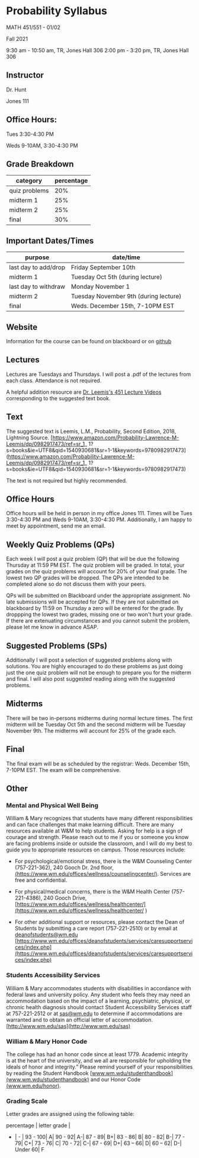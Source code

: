 # Probability Syllabus
MATH 451/551 - 01/02

Fall 2021

9:30 am - 10:50 am, 	TR,	Jones Hall 306
2:00 pm - 3:20 pm, 	TR, 	Jones Hall 306

## Instructor
Dr. Hunt

Jones 111

## Office Hours:
Tues 3:30-4:30 PM

Weds 9-10AM, 3:30-4:30 PM

## Grade Breakdown

| category | percentage|
| - | - |
| quiz problems | 20% |
| midterm 1 | 25% |
| midterm 2 | 25% |
| final | 30% |

## Important Dates/Times

| purpose | date/time |
| - | - |
| last day to add/drop | Friday September 10th |
| midterm 1 | Tuesday Oct 5th (during lecture) |
| last day to withdraw | Monday November 1 |
| midterm 2 | Tuesday November 9th (during lecture) |
| final | Weds. December 15th, 7-10PM EST  |

## Website

Information for the course can be found on blackboard or on [github](https://gjhunt.github.io/451fall2021)

## Lectures

Lectures are Tuesdays and Thursdays. I will post a .pdf of the lectures from each class. Attendance is not required. 

A helpful addition resource are [Dr. Leemis's 451 Lecture Videos](http://www.math.wm.edu/~leemis/videos/probability/) corresponding to the suggested text book.

## Text

The suggested text is Leemis, L.M., Probability, Second Edition, 2018, Lightning Source.
[https://www.amazon.com/Probability-Lawrence-M-Leemis/dp/0982917473/ref=sr_1_
1?s=books&ie=UTF8&qid=1540930681&sr=1-1&keywords=9780982917473](https://www.amazon.com/Probability-Lawrence-M-Leemis/dp/0982917473/ref=sr_1_
1?s=books&ie=UTF8&qid=1540930681&sr=1-1&keywords=9780982917473)
  
The text is not required but highly recommended. 

## Office Hours

Office hours will be held in person in my office Jones 111. Times will be Tues 3:30-4:30 PM and Weds 9-10AM, 3:30-4:30 PM.  Additionally, I am happy to meet by appointment, send me an email.

## Weekly Quiz Problems (QPs)

Each week I will post a quiz problem (QP) that will be due the following Thursday at 11:59 PM EST. The quiz problem will be graded. In total, your grades on the quiz problems will account for 20% of your final grade. The lowest two QP grades will be dropped. The QPs are intended to be completed alone so do not discuss them with your peers. 

QPs will be submitted on Blackboard under the appropriate assignment. No late submissions will be accepted for QPs. If they are not submitted on blackboard by 11:59 on Thursday a zero will be entered for the grade. By droppping the lowest two grades, missing one or two won't hurt your grade. If there are extenuating circumstances and you cannot submit the problem, please let me know in advance ASAP. 

## Suggested Problems (SPs)

Additionally I will post a selection of suggested problems along with solutions. You are highly encouraged to do these problems as just doing just the one quiz problem will not be enough to prepare you for the midterm and final. I will also post suggested reading along with the suggested problems. 

## Midterms

There will be two in-persons midterms during normal lecture times. The first midterm will be Tuesday Oct 5th and the second midterm will be Tuesday November 9th. The midterms will account for 25% of the grade each. 

## Final

The final exam will be as scheduled by the registrar: Weds. December 15th, 7-10PM EST. The exam will be comprehensive. 


## Other

### Mental and Physical Well Being

William & Mary recognizes that students have many different responsibilities and can face challenges that make learning difficult.  There are many resources available at W&M to help students. Asking for help is a sign of courage and strength.  Please reach out to me if you or someone you know are facing problems inside or outside the classroom, and I will do my best to guide you to appropriate resources on campus.   Those resources include: 

- For psychological/emotional stress, there is the W&M Counseling Center (757-221-362), 240 Gooch Dr. 2nd floor, [(https://www.wm.edu/offices/wellness/counselingcenter/)](https://www.wm.edu/offices/wellness/counselingcenter/). Services are free and confidential.  

- For physical/medical concerns, there is the W&M Health Center (757-221-4386), 240 Gooch Drive, [https://www.wm.edu/offices/wellness/healthcenter/](https://www.wm.edu/offices/wellness/healthcenter/  )

- For other additional support or resources, please contact the Dean of Students by submitting a care report (757-221-2510) or by email at deanofstudents@wm.edu [https://www.wm.edu/offices/deanofstudents/services/caresupportservices/index.php](https://www.wm.edu/offices/deanofstudents/services/caresupportservices/index.php)

### Students Accessibility Services

William &amp; Mary accommodates students with disabilities in accordance with federal laws
and university policy. Any student who feels they may need an accommodation based
on the impact of a learning, psychiatric, physical, or chronic health diagnosis should
contact Student Accessibility Services staff at 757-221-2512 or at sas@wm.edu to
determine if accommodations are warranted and to obtain an official letter of
accommodation. [http://www.wm.edu/sas](http://www.wm.edu/sas)


### William &amp; Mary Honor Code

The college has had an honor code since at least 1779. Academic integrity is at
the heart of the university, and we all are responsible for upholding the ideals of honor
and integrity.” Please remind yourself of your responsibilities by reading the Student
Handbook [www.wm.wdu/studenthandbook](www.wm.wdu/studenthandbook) and our Honor Code
[(www.wm.edu/honor)](www.wm.edu/honor).

### Grading Scale
Letter grades are assigned using the following table:

percentage | letter grade |
- | - |
93 - 100| A|
90 - 92| A-|
87 - 89| B+|
83 - 86| B|
80 - 82| B-|
77 - 79| C+|
73 - 76| C|
70 - 72| C-|
67 - 69| D+|
63 – 66| D|
60 – 62| D-|
Under 60| F
